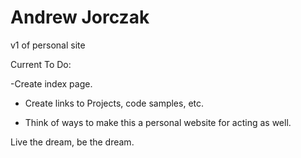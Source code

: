 Andrew Jorczak
=============

v1 of personal site

Current To Do:

-Create index page.

- Create links to Projects, code samples, etc.

- Think of ways to make this a personal website for acting as well.

Live the dream, be the dream.
